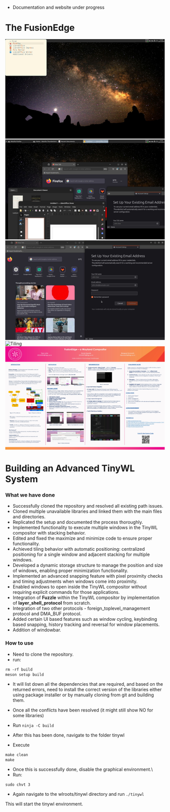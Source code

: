 - Documentation and website under progress

# The FusionEdge

![Img1](result_images/WhatsApp%20Image%202025-05-14%20at%2011.04.51%20%281%29.jpeg)
![Fuzzel](result_images/WhatsApp%20Image%202025-05-14%20at%2011.04.51%20%282%29.jpeg)
![Stacking](result_images/WhatsApp%20Image%202025-05-14%20at%2011.04.51%20%283%29.jpeg)
![Tiling](result_images/WhatsApp%20Image%202025-05-14%20at%2011.04.51%20%284%29.jpeg)
![Research poster](tinywl/poster/Slide1.jpg)

# Building an Advanced TinyWL System

### What we have done
- Successfully cloned the repository and resolved all existing path issues.
- Cloned multiple unavailable libraries and linked them with the main files and directories.
- Replicated the setup and documented the process thoroughly.
- Implemented functionality to execute multiple windows in the TinyWL compositor with stacking behavior.
- Edited and fixed the maximize and minimize code to ensure proper functionality.
- Achieved tiling behavior with automatic positioning: centralized positioning for a single window and adjacent stacking for multiple windows.
- Developed a dynamic storage structure to manage the position and size of windows, enabling proper minimization functionality.
- Implemented an advanced snapping feature with pixel proximity checks and timing adjustments when windows come into proximity.
- Enabled windows to open inside the TinyWL compositor without requiring explicit commands for those applications.
- Integration of **Fuzzle** within the TinyWL compositor by implementation of **layer_shell_protocol** from scratch.
- Integration of two other protocols - foreign_toplevel_management protocol and DMA_BUF protocol.
- Added certain UI based features such as window cycling, keybinding based snapping, history tracking and reversal for window placements.
- Addition of windowbar.

### How to use
- Need to clone the repository.
- run:
```
rm -rf build
meson setup build
```

- It will list down all the dependencies that are required, and based on the returned errors, need to install the correct version of the libraries either using package installer or by manually cloning from git and building them.
- Once all the conflicts have been resolved (it might still show NO for some libraries)
- Run ``` ninja -C build ```

- After this has been done, navigate to the folder tinywl
- Execute

```
make clean
make
```

- Once this is successfully done, disable the graphical environment.\
- Run:
```
sudo chvt 3
```

- Again navigate to the wlroots/tinywl directory and run ``` ./tinywl ```

This will start the tinywl environment.

